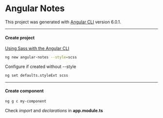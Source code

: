 # Angular Notes
This project was generated with [Angular CLI](https://github.com/angular/angular-cli) version 6.0.1.
___
#### Create project
[Using Sass with the Angular CLI](https://scotch.io/tutorials/using-sass-with-the-angular-cli)
```bash
ng new angular-notes --style=scss
```
Configure if created without --style
```bash
ng set defaults.styleExt scss
```

___
#### Create component
```bash
ng g c my-component
```
Check *import* and *declarations* in **app.module.ts**
